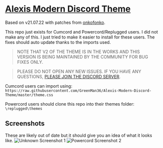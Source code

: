 # [Alexis Modern Discord Theme](https://betterdiscord.app/theme/Alexis%20Modern%20Discord%20Theme)
Based on v21.07.22 with patches from [onkofonko](https://onkofonko.github.io).

This repo just exists for Cumcord and Powercord/Replugged users.
I did not make any of this. I just tried to make it easier to install for these users.
The fixes should auto update thanks to the imports used.

> NOTE THAT V2 OF THE THEME IS IN THE WORKS AND THIS VERSION IS BEING MAINTAINED BY THE COMMUNITY FOR BUG FIXES ONLY.

> PLEASE DO NOT OPEN ANY NEW ISSUES. IF YOU HAVE ANY QUESTIONS, [PLEASE JOIN THE DISCORD SERVER](https://discord.gg/mVDzu73Y26).


Cumcord users can import using: `https://raw.githubusercontent.com/GreenMan36/Alexis-Modern-Discord-Theme/master/theme.css`

Powercord users should clone this repo into their themes folder:
`\replugged\themes`

## Screenshots
These are likely out of date but it should give you an idea of what it looks like.
![Unknown Screenshot 1](https://media.discordapp.net/attachments/892375029973655582/969929928579612722/preview.png)
![Powercord Screenshot 2](https://media.discordapp.net/attachments/1003775188384616473/1003783227506430012/unknown.png)
